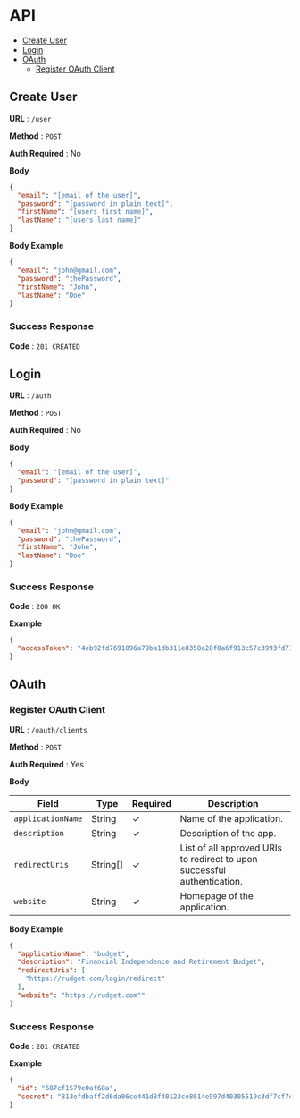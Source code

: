 # API

- [Create User](#create-user)
- [Login](#login)
- [OAuth](#oauth)
  - [Register OAuth Client](#register-oauth-client)

## Create User

**URL** : `/user`

**Method** : `POST`

**Auth Required** : No

**Body**

```json
{
  "email": "[email of the user]",
  "password": "[password in plain text]",
  "firstName": "[users first name]",
  "lastName": "[users last name]"
}
```

**Body Example**

```json
{
  "email": "john@gmail.com",
  "password": "thePassword",
  "firstName": "John",
  "lastName": "Doe"
}
```

### Success Response

**Code** : `201 CREATED`

## Login

**URL** : `/auth`

**Method** : `POST`

**Auth Required** : No

**Body**

```json
{
  "email": "[email of the user]",
  "password": "[password in plain text]"
}
```

**Body Example**

```json
{
  "email": "john@gmail.com",
  "password": "thePassword",
  "firstName": "John",
  "lastName": "Doe"
}
```

### Success Response

**Code** : `200 OK`

**Example**

```json
{
  "accessToken": "4eb92fd7691096a79ba1db311e8358a28f0a6f913c57c3993fd714148620309d259a8438d082824582c6f4a36616abf40023efa574ac8c78e162d87fe565a8c3"
}
```

## OAuth

### Register OAuth Client

**URL** : `/oauth/clients`

**Method** : `POST`

**Auth Required** : Yes

**Body**

| Field             | Type     | Required | Description                                                              |
| ----------------- | -------- | -------- | ------------------------------------------------------------------------ |
| `applicationName` | String   | ✓        | Name of the application.                                                 |
| `description`     | String   | ✓        | Description of the app.                                                  |
| `redirectUris`    | String[] | ✓        | List of all approved URIs to redirect to upon successful authentication. |
| `website`         | String   | ✓        | Homepage of the application.                                             |

**Body Example**

```json
{
  "applicationName": "budget",
  "description": "Financial Independence and Retirement Budget",
  "redirectUris": [
    "https://rudget.com/login/redirect"
  ],
  "website": "https://rudget.com""
}
```

### Success Response

**Code** : `201 CREATED`

**Example**

```json
{
  "id": "687cf1579e0af68a",
  "secret": "813efdbaff2d6da06ce441d8f40123ce8014e997d40305519c3df7cf7ebaa521"
}
```
